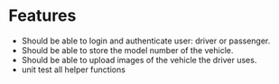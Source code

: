 Features
========

- Should be able to login and authenticate user: driver or passenger.
- Should be able to store the model number of the vehicle.
- Should be able to upload images of the vehicle the driver uses.
- unit test all helper functions
